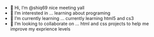 - 👋 Hi, I’m @shiq69 nice meeting yall
- 👀 I’m interested in ... learning about programing
- 🌱 I’m currently learning ...  currently learning html5 and cs3
- 💞️ I’m looking to collaborate on ... html and css projects to help me improve my exprience levels

<!---
shiq69/shiq69 is a ✨ special ✨ repository because its `README.md` (this file) appears on your GitHub profile.
You can click the Preview link to take a look at your changes.
--->
